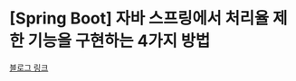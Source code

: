 # [Spring Boot] 자바 스프링에서 처리율 제한 기능을 구현하는 4가지 방법

[블로그 링크](https://hogwart-scholars.tistory.com/entry/Spring-Boot-%EC%9E%90%EB%B0%94-%EC%8A%A4%ED%94%84%EB%A7%81%EC%97%90%EC%84%9C-%EC%B2%98%EB%A6%AC%EC%9C%A8-%EC%A0%9C%ED%95%9C-%EA%B8%B0%EB%8A%A5%EC%9D%84-%EA%B5%AC%ED%98%84%ED%95%98%EB%8A%94-4%EA%B0%80%EC%A7%80-%EB%B0%A9%EB%B2%95)